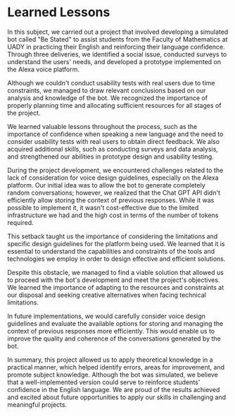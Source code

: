 # Learned Lessons

In this subject, we carried out a project that involved developing a simulated bot called "Be Stated" to assist students from the Faculty of Mathematics at UADY in practicing their English and reinforcing their language confidence. Through three deliveries, we identified a social issue, conducted surveys to understand the users' needs, and developed a prototype implemented on the Alexa voice platform.

Although we couldn't conduct usability tests with real users due to time constraints, we managed to draw relevant conclusions based on our analysis and knowledge of the bot. We recognized the importance of properly planning time and allocating sufficient resources for all stages of the project.

We learned valuable lessons throughout the process, such as the importance of confidence when speaking a new language and the need to consider usability tests with real users to obtain direct feedback. We also acquired additional skills, such as conducting surveys and data analysis, and strengthened our abilities in prototype design and usability testing.

During the project development, we encountered challenges related to the lack of consideration for voice design guidelines, especially on the Alexa platform. Our initial idea was to allow the bot to generate completely random conversations; however, we realized that the Chat GPT API didn't efficiently allow storing the context of previous responses. While it was possible to implement it, it wasn't cost-effective due to the limited infrastructure we had and the high cost in terms of the number of tokens required.

This setback taught us the importance of considering the limitations and specific design guidelines for the platform being used. We learned that it is essential to understand the capabilities and constraints of the tools and technologies we employ in order to design effective and efficient solutions.

Despite this obstacle, we managed to find a viable solution that allowed us to proceed with the bot's development and meet the project's objectives. We learned the importance of adapting to the resources and constraints at our disposal and seeking creative alternatives when facing technical limitations.

In future implementations, we would carefully consider voice design guidelines and evaluate the available options for storing and managing the context of previous responses more efficiently. This would enable us to improve the quality and coherence of the conversations generated by the bot.

In summary, this project allowed us to apply theoretical knowledge in a practical manner, which helped identify errors, areas for improvement, and promote subject knowledge. Although the bot was simulated, we believe that a well-implemented version could serve to reinforce students' confidence in the English language. We are proud of the results achieved and excited about future opportunities to apply our skills in challenging and meaningful projects.
